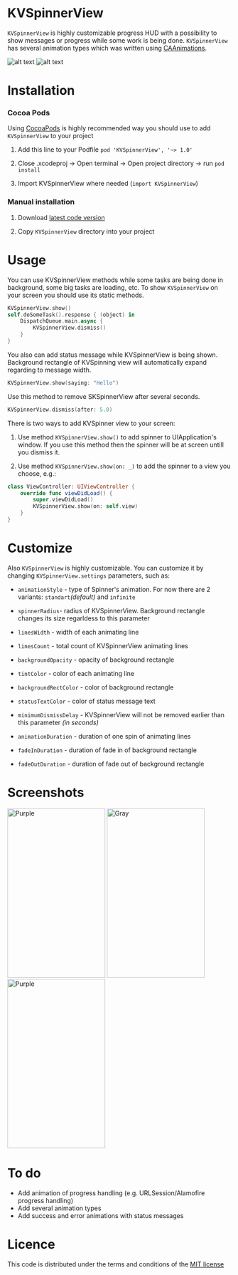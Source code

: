# KVSpinnerView

`KVSpinnerView` is highly customizable progress HUD with a possibility to show messages or progress while some work is being done. `KVSpinnerView` has several animation types which was written using [CAAnimations](https://developer.apple.com/reference/quartzcore/caanimation).

![alt text](https://github.com/kuznetsovVladislav/KVSpinnerView/blob/master/Screenshots/standart-animation.gif)
![alt text](https://github.com/kuznetsovVladislav/KVSpinnerView/blob/master/Screenshots/infinite-animation.gif)

# Installation
### Cocoa Pods

Using [CocoaPods](https://cocoapods.org/) is highly recommended way you should use to add `KVSpinnerView` to your project

1. Add this line to your Podfile `pod 'KVSpinnerView', '~> 1.0'`

2. Close .xcodeproj -> Open terminal -> Open project directory -> run `pod install`

3. Import KVSpinnerView where needed (`import KVSpinnerView`)

### Manual installation

1. Download [latest code version](https://github.com/kuznetsovVladislav/KVSpinnerView/archive/master.zip)

2. Copy `KVSpinnerView` directory into your project

# Usage

You can use KVSpinnerView methods while some tasks are being done in background, some big tasks are loading, etc.
To show `KVSpinnerView` on your screen you should use its static methods.

```swift
KVSpinnerView.show()
self.doSomeTask().response { (object) in
	DispatchQueue.main.async {
		KVSpinnerView.dismiss()
	}
}
```

You also can add status message while KVSpinnerView is being shown. Background rectangle of KVSpinning view will automatically expand regarding to message width.

```swift
KVSpinnerView.show(saying: "Hello")
```

Use this method to remove SKSpinnerView after several seconds.

```swift
KVSpinnerView.dismiss(after: 5.0)
```

There is two ways to add KVSpinner view to your screen:

1. Use method `KVSpinnerView.show()` to add spinner to UIApplication's window. If you use this method then the spinner will be at screen untill you dismiss it.

2. Use method `KVSpinnerView.show(on: _)` to add the spinner to a view you choose, e.g.:

```swift
class ViewController: UIViewController {
	override func viewDidLoad() {
        super.viewDidLoad()
		KVSpinnerView.show(on: self.view)
    }
}
```

# Customize
Also `KVSpinnerView` is highly customizable. You can customize it by changing `KVSpinnerView.settings` parameters, such as:

- `animationStyle` - type of Spinner's animation. For now there are 2 variants: `standart`*(default)* and `infinite`

- `spinnerRadius`- radius of KVSpinnerView. Background rectangle changes its size regarldess to this parameter

- `linesWidth` - width of each animating line

- `linesCount` - total count of KVSpinnerView animating lines

- `backgroundOpacity` - opacity of background rectangle

- `tintColor` - color of each animating line

- `backgroundRectColor` - color of background rectangle

- `statusTextColor` - color of status message text

- `minimumDismissDelay` - KVSpinnerView will not be removed earlier than this parameter *(in seconds)*

- `animationDuration` - duration of one spin of animating lines

- `fadeInDuration` - duration of fade in of background rectangle

- `fadeOutDuration` - duration of fade out of background rectangle

# Screenshots
<img src="https://github.com/kuznetsovVladislav/KVSpinnerView/blob/master/Screenshots/purple.png" alt="Purple" width="220" height="380">
<img src="https://github.com/kuznetsovVladislav/KVSpinnerView/blob/master/Screenshots/gray.png" alt="Gray" width="220" height="380">
<img src="https://github.com/kuznetsovVladislav/KVSpinnerView/blob/master/Screenshots/purple.png" alt="Purple" width="220" height="380">

# To do
- Add animation of progress handling (e.g. URLSession/Alamofire progress handling)
- Add several animation types
- Add success and error animations with status messages

# Licence

This code is distributed under the terms and conditions of the [MIT license](https://github.com/kuznetsovVladislav/KVSpinnerView/blob/master/LICENSE)

